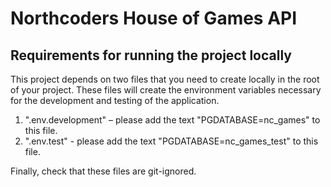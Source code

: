 # Northcoders House of Games API

## Requirements for running the project locally

This project depends on two files that you need to create locally in the root of your project. These files will create the environment variables necessary for the development and testing of the application.

1. ".env.development" – please add the text "PGDATABASE=nc_games" to this file.
2. ".env.test" - please add the text "PGDATABASE=nc_games_test" to this file.

Finally, check that these files are git-ignored.
